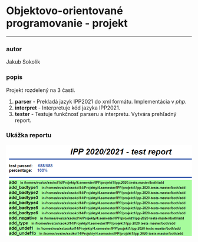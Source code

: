 # Objektovo-orientované programovanie - projekt
---
### autor  
Jakub Sokolík

### popis  
Projekt rozdelený na 3 časti.
 1. **parser** - Prekladá jazyk IPP2021 do xml formátu. Implementácia v _php_.
 2.  **interpret** - Interpretuje kód jazyka IPP2021.
 3. **tester** - Testuje funkčnosť parseru a interpretu. Vytvára prehľadný report.

### Ukážka reportu
![image](report.png)
